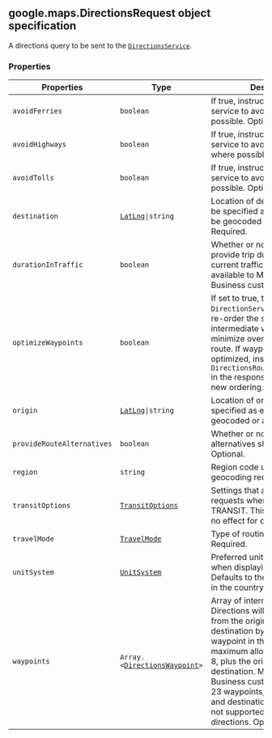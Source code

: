 <h2 id="DirectionsRequest">
google.maps.DirectionsRequest
object specification
</h2><p>A directions query to be sent to the <code><a href="#DirectionsService">DirectionsService</a></code>.</p><h3>Properties</h3><table summary="interface DirectionsRequest - Properties" width="100%">
<thead>
<tr><th>Properties</th>
<th>Type</th>
<th>Description</th>
</tr></thead>
<tbody>
<tr>
<td><code>avoidFerries</code></td>
<td><code>boolean</code></td>
<td>If true, instructs the Directions service to avoid ferries where possible. Optional.</td>
</tr>
<tr>
<td><code>avoidHighways</code></td>
<td><code>boolean</code></td>
<td>If true, instructs the Directions service to avoid highways where possible. Optional.</td>
</tr>
<tr>
<td><code>avoidTolls</code></td>
<td><code>boolean</code></td>
<td>If true, instructs the Directions service to avoid toll roads where possible. Optional.</td>
</tr>
<tr>
<td><code>destination</code></td>
<td><code><a href="#LatLng">LatLng</a>|string</code></td>
<td>Location of destination. This can be specified as either a string to be geocoded or a <code>LatLng</code>. Required.</td>
</tr>
<tr>
<td><code>durationInTraffic</code></td>
<td><code>boolean</code></td>
<td>Whether or not we should provide trip duration based on current traffic conditions. Only available to Maps API for Business customers.</td>
</tr>
<tr>
<td><code>optimizeWaypoints</code></td>
<td><code>boolean</code></td>
<td>If set to true, the <code>DirectionService</code> will attempt to re-order the supplied intermediate waypoints to minimize overall cost of the route. If waypoints are optimized, inspect <code>DirectionsRoute.waypoint_order</code> in the response to determine the new ordering.</td>
</tr>
<tr>
<td><code>origin</code></td>
<td><code><a href="#LatLng">LatLng</a>|string</code></td>
<td>Location of origin. This can be specified as either a string to be geocoded or a <code>LatLng</code>. Required.</td>
</tr>
<tr>
<td><code>provideRouteAlternatives</code></td>
<td><code>boolean</code></td>
<td>Whether or not route alternatives should be provided. Optional.</td>
</tr>
<tr>
<td><code>region</code></td>
<td><code>string</code></td>
<td>Region code used as a bias for geocoding requests. Optional.</td>
</tr>
<tr>
<td><code>transitOptions</code></td>
<td><code><a href="#TransitOptions">TransitOptions</a></code></td>
<td>Settings that apply only to requests where <code>travelMode</code> is TRANSIT. This object will have no effect for other travel modes.</td>
</tr>
<tr>
<td><code>travelMode</code></td>
<td><code><a href="#TravelMode">TravelMode</a></code></td>
<td>Type of routing requested. Required.</td>
</tr>
<tr>
<td><code>unitSystem</code></td>
<td><code><a href="#UnitSystem">UnitSystem</a></code></td>
<td>Preferred unit system to use when displaying distance. Defaults to the unit system used in the country of origin.</td>
</tr>
<tr>
<td><code>waypoints</code></td>
<td><code>Array.&lt;<a href="#DirectionsWaypoint">DirectionsWaypoint</a>&gt;</code></td>
<td>Array of intermediate waypoints. Directions will be calculated from the origin to the destination by way of each waypoint in this array. The maximum allowed waypoints is 8, plus the origin, and destination. Maps API for Business customers are allowed 23 waypoints, plus the origin, and destination. Waypoints are not supported for transit directions. Optional.</td>
</tr>
</tbody>
</table>
